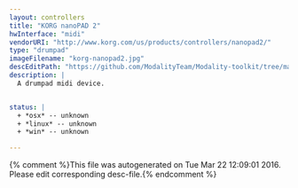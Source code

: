 ```yaml
---
layout: controllers
title: "KORG nanoPAD 2"
hwInterface: "midi"
vendorURI: "http://www.korg.com/us/products/controllers/nanopad2/"
type: "drumpad"
imageFilename: "korg-nanopad2.jpg"
descEditPath: "https://github.com/ModalityTeam/Modality-toolkit/tree/master/Modality/MKtlDescriptions//korg-nanopad2.desc.scd"
description: |
  A drumpad midi device.


status: |
  + *osx* -- unknown
  + *linux* -- unknown
  + *win* -- unknown

---
```

{% comment %}This file was autogenerated on Tue Mar 22 12:09:01 2016. Please edit corresponding desc-file.{% endcomment %}